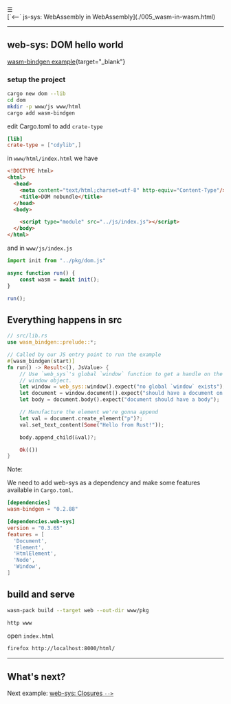 <div class="navbar"><a class="openbtn" onclick="openNav()">&#9776;</a></div>
<main>
[`<--` js-sys: WebAssembly in WebAssembly](./005_wasm-in-wasm.html)

---
## web-sys: DOM hello world

[wasm-bindgen example](https://rustwasm.github.io/wasm-bindgen/examples/dom.html){target="_blank"}

### setup the project

```sh
cargo new dom --lib
cd dom
mkdir -p www/js www/html
cargo add wasm-bindgen
```

edit Cargo.toml to add `crate-type`

```toml
[lib]
crate-type = ["cdylib",]
```


in `www/html/index.html` we have

```html
<!DOCTYPE html>
<html>
  <head>
    <meta content="text/html;charset=utf-8" http-equiv="Content-Type"/>
    <title>DOM nobundle</title>
  </head>
  <body>

    <script type="module" src="../js/index.js"></script>
  </body>
</html>
```

and in `www/js/index.js`

```js
import init from "../pkg/dom.js"

async function run() {
    const wasm = await init();
}

run();

```

## Everything happens in src

```rust
// src/lib.rs
use wasm_bindgen::prelude::*;

// Called by our JS entry point to run the example
#[wasm_bindgen(start)]
fn run() -> Result<(), JsValue> {
    // Use `web_sys`'s global `window` function to get a handle on the global
    // window object.
    let window = web_sys::window().expect("no global `window` exists");
    let document = window.document().expect("should have a document on window");
    let body = document.body().expect("document should have a body");

    // Manufacture the element we're gonna append
    let val = document.create_element("p")?;
    val.set_text_content(Some("Hello from Rust!"));

    body.append_child(&val)?;

    Ok(())
}

```

Note:

We need to add web-sys as a dependency and make some features available in `Cargo.toml`.

```toml
[dependencies]
wasm-bindgen = "0.2.88"

[dependencies.web-sys]
version = "0.3.65"
features = [
  'Document',
  'Element',
  'HtmlElement',
  'Node',
  'Window',
]
```

## build and serve

```sh
wasm-pack build --target web --out-dir www/pkg

http www
```

open `index.html`

```sh
firefox http://localhost:8000/html/
```
---

## What's next?

Next example: [web-sys: Closures `-->`](./007_closures.html)

</main>
<script src="https://lerina.github.io/js/toc.js"></script>
<script>
let anchor= document.createElement('a');
anchor.href="javascript:closeNav()"; //void(0)"; //anchor[0].onclick = closeNav();
anchor.className = "closebtn";  
anchor.innerHTML="&times;";
document.getElementById("TOC").prepend(anchor);

let navCrumbs= document.createElement('div');
navCrumbs.className = "hover-nav";
navCrumbs.innerHTML = `
<div class="hover-nav">
<ul>
<li><a href="../../../../index.html">⇦ home</a></li>
<li><a href="../index.html">hello_world</a></li>
</ul>
</div>`;
document.getElementById("TOC").prepend(navCrumbs); 
</script>

